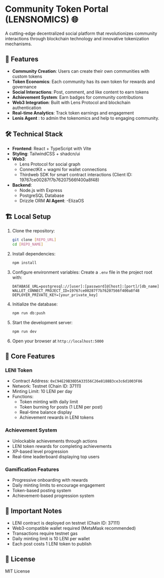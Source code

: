 # Community Token Portal (LENSNOMICS) 🌐

A cutting-edge decentralized social platform that revolutionizes community interactions through blockchain technology and innovative tokenization mechanisms.

## 🚀 Features

- **Community Creation**: Users can create their own communities with custom tokens
- **Token Economics**: Each community has its own token for rewards and governance
- **Social Interactions**: Post, comment, and like content to earn tokens
- **Achievement System**: Earn badges for community contributions
- **Web3 Integration**: Built with Lens Protocol and blockchain authentication
- **Real-time Analytics**: Track token earnings and engagement
- **Lenis Agent** : to admin the tokenomics and help to engaging community.

## 🛠️ Technical Stack

- **Frontend**: React + TypeScript with Vite
- **Styling**: TailwindCSS + shadcn/ui
- **Web3**:
  - Lens Protocol for social graph
  - ConnectKit + wagmi for wallet connections
  - Thirdweb SDK for smart contract interactions (Client ID: 19767ce00287f7b76207566f400a8f48)
- **Backend**:
  - Node.js with Express
  - PostgreSQL Database
  - Drizzle ORM
**AI Agent**:
-ElizaOS 
## 🏗️ Local Setup

1. Clone the repository:
   ```bash
   git clone [REPO_URL]
   cd [REPO_NAME]
   ```

2. Install dependencies:
   ```bash
   npm install
   ```

3. Configure environment variables:
   Create a `.env` file in the project root with:
   ```env
   DATABASE_URL=postgresql://[user]:[password]@[host]:[port]/[db_name]
   WALLET_CONNECT_PROJECT_ID=19767ce00287f7b76207566f400a8f48
   DEPLOYER_PRIVATE_KEY=[your_private_key]
   ```

4. Initialize the database:
   ```bash
   npm run db:push
   ```

5. Start the development server:
   ```bash
   npm run dev
   ```

6. Open your browser at `http://localhost:5000`

## 🔑 Core Features

### LENI Token
- Contract Address: `0xC94E29B30D5A33556C26e8188B3ce3c6d1003F86`
- Network: Testnet (Chain ID: 37111)
- Minting Limit: 10 LENI per day
- Functions:
  - Token minting with daily limit
  - Token burning for posts (1 LENI per post)
  - Real-time balance display
  - Achievement rewards in LENI tokens

### Achievement System
- Unlockable achievements through actions
- LENI token rewards for completing achievements
- XP-based level progression
- Real-time leaderboard displaying top users

### Gamification Features
- Progressive onboarding with rewards
- Daily minting limits to encourage engagement
- Token-based posting system
- Achievement-based progression system

## 📝 Important Notes

- LENI contract is deployed on testnet (Chain ID: 37111)
- Web3-compatible wallet required (MetaMask recommended)
- Transactions require testnet gas
- Daily minting limit is 10 LENI per wallet
- Each post costs 1 LENI token to publish


## 📄 License

MIT License
